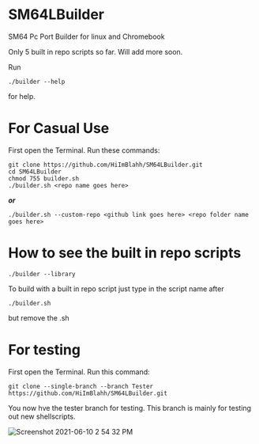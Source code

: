 # SM64LBuilder
SM64 Pc Port Builder for linux and Chromebook

Only 5 built in repo scripts so far. Will add more soon.

Run
```
./builder --help
```
for help.

# For Casual Use
First open the Terminal. Run these commands:
```
git clone https://github.com/HiImBlahh/SM64LBuilder.git
cd SM64LBuilder
chmod 755 builder.sh
./builder.sh <repo name goes here>
```
***or***
```
./builder.sh --custom-repo <github link goes here> <repo folder name goes here>
```
# How to see the built in repo scripts
```
./builder --library
```
To build with a built in repo script just type in the script name after
```
./builder.sh
```
but remove the .sh
# For testing
First open the Terminal. Run this command:
```
git clone --single-branch --branch Tester https://github.com/HiImBlahh/SM64LBuilder.git
```
You now hve the tester branch for testing. This branch is mainly for testing out new shellscripts.


![Screenshot 2021-06-10 2 54 32 PM](https://user-images.githubusercontent.com/78574005/121602274-e9b72400-c9fb-11eb-80e7-bb1fc4964a55.png)

